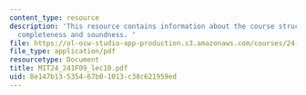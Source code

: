 ```yaml
---
content_type: resource
description: 'This resource contains information about the course structure, truth-functional
  completeness and soundness. '
file: https://ol-ocw-studio-app-production.s3.amazonaws.com/courses/24-241-logic-i-fall-2009/8e147b13535467b01013c38c621959ed_MIT24_241F09_lec10.pdf
file_type: application/pdf
resourcetype: Document
title: MIT24_241F09_lec10.pdf
uid: 8e147b13-5354-67b0-1013-c38c621959ed
---
```

